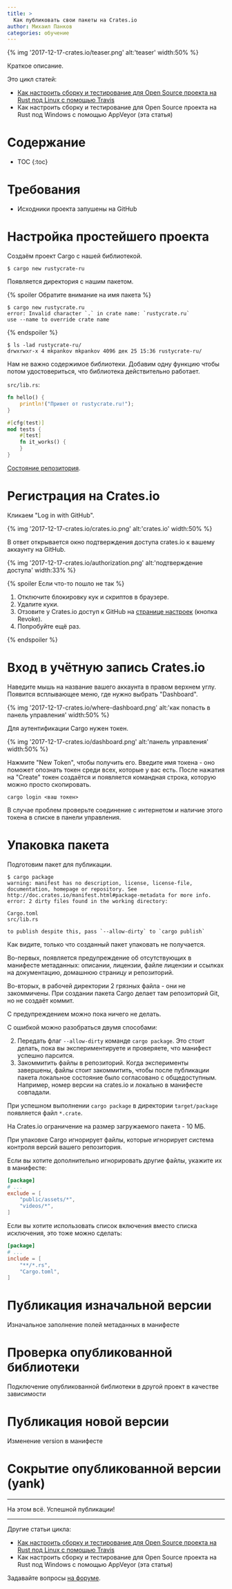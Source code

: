 ```yaml
---
title: >
  Как публиковать свои пакеты на Crates.io
author: Михаил Панков
categories: обучение
---
```


{% img '2017-12-17-crates.io/teaser.png' alt:'teaser' width:50% %}

Краткое описание.

Это цикл статей:
* [Как настроить сборку и тестирование для Open Source проекта на Rust под Linux
  с помощью Travis](/%D0%BE%D0%B1%D1%83%D1%87%D0%B5%D0%BD%D0%B8%D0%B5/2017/07/30/rust-travis.html)
* Как настроить сборку и тестирование для Open Source проекта на Rust под Windows
  с помощью AppVeyor (эта статья)

<!--cut-->

# Содержание

* TOC
{:toc}

# Требования

* Исходники проекта запушены на GitHub

# Настройка простейшего проекта

Создаём проект Cargo с нашей библиотекой.

```
$ cargo new rustycrate-ru
```

Появляется директория с нашим пакетом.

{% spoiler Обратите внимание на имя пакета %}
```
$ cargo new rustycrate.ru
error: Invalid character `.` in crate name: `rustycrate.ru`
use --name to override crate name
```
{% endspoiler %}

```
$ ls -lad rustycrate-ru/
drwxrwxr-x 4 mkpankov mkpankov 4096 дек 25 15:36 rustycrate-ru/
```

Нам не важно содержимое библиотеки. Добавим одну функцию чтобы потом
удостовериться, что библиотека действительно работает.

`src/lib.rs`:

```rust
fn hello() {
    println!("Привет от rustycrate.ru!");
}

#[cfg(test)]
mod tests {
    #[test]
    fn it_works() {
    }
}
```

[Состояние репозитория](https://github.com/mkpankov/rustycrate-ru-crates.io-demo/tree/12a57501be86731abe67477ef229c7054e3d7869).

# Регистрация на Crates.io

Кликаем "Log in with GitHub".

{% img '2017-12-17-crates.io/crates.io.png' alt:'crates.io' width:50% %}

В ответ открывается окно подтверждения доступа crates.io к вашему аккаунту на
GitHub.

{% img '2017-12-17-crates.io/authorization.png' alt:'подтверждение доступа' width:33% %}

{% spoiler Если что-то пошло не так %}

1. Отключите блокировку кук и скриптов в браузере.
2. Удалите куки.
3. Отзовите у Crates.io доступ к GitHub
   на [странице настроек](https://github.com/settings/applications) (кнопка
   Revoke).
4. Попробуйте ещё раз.

{% endspoiler %}

# Вход в учётную запись Crates.io

Наведите мышь на название вашего аккаунта в правом верхнем углу.
Появится всплывающее меню, где нужно выбрать "Dashboard".

{% img '2017-12-17-crates.io/where-dashboard.png' alt:'как попасть в панель управления' width:50% %}

Для аутентификации Cargo нужен токен.

{% img '2017-12-17-crates.io/dashboard.png' alt:'панель управления' width:50% %}

Нажмите "New Token", чтобы получить его. Введите имя токена - оно поможет
опознать токен среди всех, которые у вас есть. После нажатия на "Create" токен
создаётся и появляется командная строка, которую можно просто скопировать.

```
cargo login <ваш токен>
```

В случае проблем проверьте соединение с интернетом и наличие этого токена
в списке в панели управления.

# Упаковка пакета

Подготовим пакет для публикации.

```
$ cargo package
warning: manifest has no description, license, license-file, documentation, homepage or repository. See http://doc.crates.io/manifest.html#package-metadata for more info.
error: 2 dirty files found in the working directory:

Cargo.toml
src/lib.rs

to publish despite this, pass `--allow-dirty` to `cargo publish`
```

Как видите, только что созданный пакет упаковать не получается.

Во-первых, появляется предупреждение об отсутствующих в манифесте метаданных:
описании, лицензии, файле лицензии и ссылках на документацию, домашнюю страницу
и репозиторий.

Во-вторых, в рабочей директории 2 грязных файла - они не закоммичены.
При создании пакета Cargo делает там репозиторий Git, но не создаёт коммит.

С предупреждением можно пока ничего не делать.

С ошибкой можно разобраться двумя способами:

2. Передать флаг `--allow-dirty` команде `cargo package`. Это стоит делать,
   пока вы экспериментируете и проверяете, что манифест успешно парсится.
1. Закоммитить файлы в репозиторий. Когда эксперименты завершены, файлы
   стоит закоммитить, чтобы после публикации пакета локальное состояние
   было согласовано с общедоступным. Например, номер версии на crates.io и
   локально в манифесте совпадали.

При успешном выполнении `cargo package` в директории `target/package` появляется
файл `*.crate`.

На Crates.io ограничение на размер загружаемого пакета - 10 МБ.

При упаковке Cargo игнорирует файлы, которые игнорирует система контроля версий
вашего репозитория.

Если вы хотите дополнительно игнорировать другие файлы, укажите их в манифесте:

```toml
[package]
# ...
exclude = [
    "public/assets/*",
    "videos/*",
]
```

Если вы хотите использовать список включения вместо списка исключения, это тоже
можно сделать:

```toml
[package]
# ...
include = [
    "**/*.rs",
    "Cargo.toml",
]
```

# Публикация изначальной версии

Изначальное заполнение полей метаданных в манифесте

# Проверка опубликованной библиотеки

Подключение опубликованной библиотеки в другой проект в качестве зависимости

# Публикация новой версии

Изменение version в манифесте

# Сокрытие опубликованной версии (yank)


<hr/>

На этом всё. Успешной публикации!

<hr/>

Другие статьи цикла:
* [Как настроить сборку и тестирование для Open Source проекта на Rust под Linux
  с помощью Travis](/%D0%BE%D0%B1%D1%83%D1%87%D0%B5%D0%BD%D0%B8%D0%B5/2017/07/30/rust-travis.html)
* Как настроить сборку и тестирование для Open Source проекта на Rust под Windows
  с помощью AppVeyor (эта статья)

Задавайте вопросы
[на форуме](https://forum.rustycrate.ru/t/obsuzhdenie-stati-kak-nastroit-sborku-i-testirovanie-dlya-open-source-proekta-na-rust-pod-windows-s-pomoshhyu-appveyor/248).
